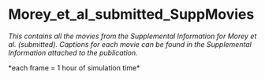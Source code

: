 # Morey_et_al_submitted_SuppMovies
*This contains all the movies from the Supplemental Information for Morey et al. (submitted).*
*Captions for each movie can be found in the Supplemental Information attached to the publication.*
<p> *each frame = 1 hour of simulation time*
